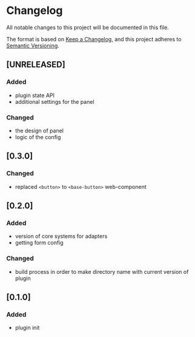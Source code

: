 # Changelog

All notable changes to this project will be documented in this file.

The format is based on [Keep a Changelog](https://keepachangelog.com/en/1.0.0/),
and this project adheres to [Semantic Versioning](https://semver.org/spec/v2.0.0.html).

## [UNRELEASED]

### Added

- plugin state API
- additional settings for the panel

### Changed

- the design of panel
- logic of the config

## [0.3.0]

### Changed

- replaced `<button>` to `<base-button>` web-component

## [0.2.0]

### Added

- version of core systems for adapters
- getting form config

### Changed

- build process in order to make directory name with current version of plugin

## [0.1.0]

### Added

- plugin init
